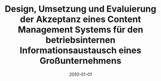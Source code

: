 ---
abstract: ''
authors:
- Sandra Dannhauser
date: '2010-01-01'
featured: false
links:
- name: Publik
  url: https://publik.tuwien.ac.at/showentry.php?ID=194560&lang=1
publication_types:
- '7'
publishDate: '2010-01-01'
title: Design, Umsetzung und Evaluierung der Akzeptanz eines Content Management Systems
  für den betriebsinternen Informationsaustausch eines Großunternehmens
url_pdf: ''
---